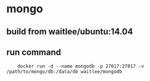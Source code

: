 # mongo
## build from waitlee/ubuntu:14.04

## run command
```
    docker run -d --name mongodb -p 27017:27017 -v /path/to/mongo/db:/data/db waitlee/mongodb
```
